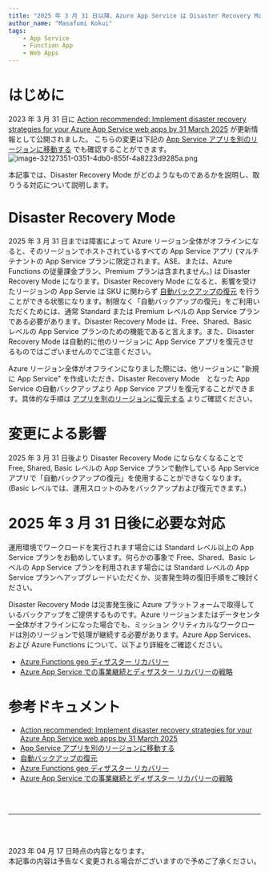 ```yaml
---
title: "2025 年 3 月 31 日以降、Azure App Service は Disaster Recovery Mode にならなくなります"
author_name: "Masafumi Kokui"
tags:
    - App Service
    - Function App
    - Web Apps
---
```


# はじめに
2023 年 3 月 31 日に [Action recommended: Implement disaster recovery strategies for your Azure App Service web apps by 31 March 2025](https://azure.microsoft.com/ja-jp/updates/action-recommended-implement-disaster-recovery-strategies-for-your-azure-app-service-web-apps-by-31-march-2025/) が更新情報として公開されました。
こちらの変更は下記の [App Service アプリを別のリージョンに移動する](https://learn.microsoft.com/ja-jp/azure/app-service/manage-disaster-recovery) でも確認することができます。
 ![image-32127351-0351-4db0-855f-4a8223d9285a.png]({{site.baseurl}}/media/2023/04/image-32127351-0351-4db0-855f-4a8223d9285a.png) 

本記事では、Disaster Recovery Mode がどのようなものであるかを説明し、取りうる対応について説明します。


# Disaster Recovery Mode
2025 年 3 月 31 日までは障害によって Azure リージョン全体がオフラインになると、そのリージョンでホストされているすべての App Service アプリ (マルチテナントの App Service プランに限定されます。ASE、または、Azure Functions の従量課金プラン、Premium プランは含まれません。) は Disaster Recovery Mode になります。Disaster Recovery Mode になると、影響を受けたリージョンの App Servie は SKU に関わらず [自動バックアップの復元](https://learn.microsoft.com/azure/app-service/manage-backup?tabs=portal#restore-a-backup) を行うことができる状態になります。制限なく「自動バックアップの復元」をご利用いただくためには、通常 Standard または Premium レベルの App Service プランである必要があります。Disaster Recovery Mode は、Free、Shared、Basic レベルの App Service プランのための機能であると言えます。また、Disaster Recovery Mode は自動的に他のリージョンに App Service アプリを復元させるものではございませんのでご注意ください。

Azure リージョン全体がオフラインになりました際には、他リージョンに "新規に App Service" を作成いただき、Disaster Recovery Mode　となった App Service の自動バックアップより App Service アプリを復元することができます。具体的な手順は [アプリを別のリージョンに復元する](https://learn.microsoft.com/azure/app-service/manage-disaster-recovery#restore-app-to-a-different-region) よりご確認ください。


# 変更による影響
2025 年 3 月 31 日後より Disaster Recovery Mode にならなくなることで Free, Shared, Basic レベルの App Service プランで動作している App Service アプリで「自動バックアップの復元」を使用することができなくなります。(Basic レベルでは、運用スロットのみをバックアップおよび復元できます。)

# 2025 年 3 月 31 日後に必要な対応
運用環境でワークロードを実行されます場合には Standard レベル以上の App Service プランをお勧めしています。何らかの事象で Free、Shared、Basic レベルの App Service プランを利用されます場合には Standard レベルの App Service プランへアップグレードいただくか、災害発生時の復旧手順をご検討ください。

Disaster Recovery Mode は災害発生後に Azure プラットフォームで取得しているバックアップをご提供するものです。Azure リージョンまたはデータセンター全体がオフラインになった場合でも、ミッション クリティカルなワークロードは別のリージョンで処理が継続する必要があります。Azure App Services、および Azure Functions について、以下より詳細をご確認ください。
- [Azure Functions geo ディザスター リカバリー](https://learn.microsoft.com/ja-jp/azure/azure-functions/functions-geo-disaster-recovery)
- [Azure App Service での事業継続とディザスター リカバリーの戦略](https://learn.microsoft.com/ja-jp/azure/app-service/overview-disaster-recovery) 


# 参考ドキュメント
- [Action recommended: Implement disaster recovery strategies for your Azure App Service web apps by 31 March 2025](https://azure.microsoft.com/ja-jp/updates/action-recommended-implement-disaster-recovery-strategies-for-your-azure-app-service-web-apps-by-31-march-2025/) 
- [App Service アプリを別のリージョンに移動する](https://learn.microsoft.com/ja-jp/azure/app-service/manage-disaster-recovery) 
- [自動バックアップの復元](https://learn.microsoft.com/azure/app-service/manage-backup?tabs=portal#restore-a-backup)
- [Azure Functions geo ディザスター リカバリー](https://learn.microsoft.com/ja-jp/azure/azure-functions/functions-geo-disaster-recovery)
- [Azure App Service での事業継続とディザスター リカバリーの戦略](https://learn.microsoft.com/ja-jp/azure/app-service/overview-disaster-recovery) 
<br>
<br>

---

<br>
<br>

2023 年 04 月 17 日時点の内容となります。<br>
本記事の内容は予告なく変更される場合がございますので予めご了承ください。

<br>
<br>